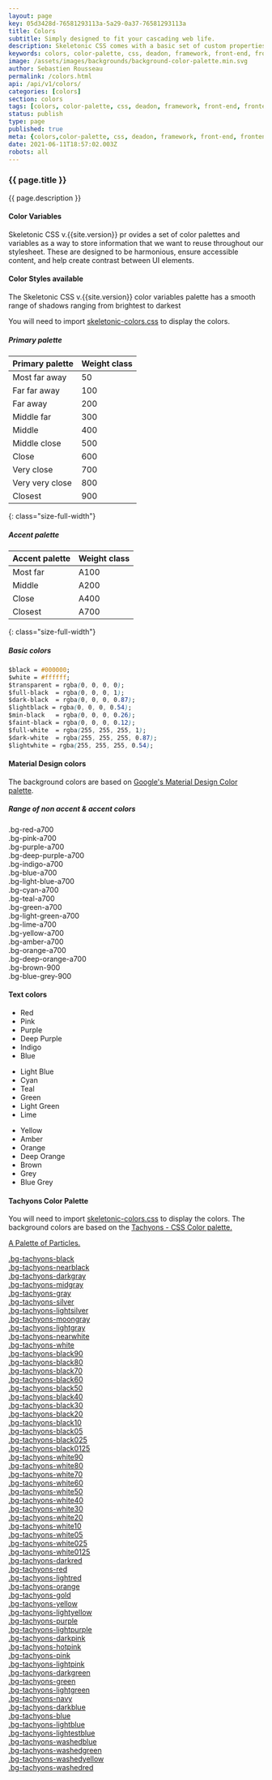 ```yaml
---
layout: page
key: 05d3428d-76581293113a-5a29-0a37-76581293113a
title: Colors
subtitle: Simply designed to fit your cascading web life.
description: Skeletonic CSS comes with a basic set of custom properties, sometimes referred to as CSS variables or cascading variables.
keywords: colors, color-palette, css, deadon, framework, front-end, frontend, gridsystem, lightweight, mobile-first, modern, responsive, semantic, skeletonic, skeletonic.css, style-agnostic
image: /assets/images/backgrounds/background-color-palette.min.svg
author: Sebastien Rousseau
permalink: /colors.html
api: /api/v1/colors/
categories: [colors]
section: colors
tags: [colors, color-palette, css, deadon, framework, front-end, frontend, gridsystem, lightweight, mobile-first, modern, responsive, semantic, skeletonic, skeletonic.css, style-agnostic]
status: publish
type: page
published: true
meta: {colors,color-palette, css, deadon, framework, front-end, frontend, gridsystem, lightweight, mobile-first, modern, responsive, semantic, skeletonic, skeletonic.css, style-agnostic}
date: 2021-06-11T18:57:02.003Z
robots: all
---
```


<!-- Color Palette -->

<section class="grid-flex justify-center text-left">
    <div class="flex-12" markdown="1">

### {{ page.title }}

{{ page.description }}

#### Color Variables

Skeletonic CSS v.{{site.version}} pr    ovides a set of color palettes and variables as a way to store information that we want to reuse throughout our stylesheet. These are designed to be harmonious, ensure accessible content, and help create contrast between UI elements.

#### Color Styles available

The Skeletonic CSS v.{{site.version}} color variables palette has a smooth range of shadows ranging from brightest to darkest

You will need to import [skeletonic-colors.css](https://unpkg.com/skeletonic-stylus@{{site.version}}/css/skeletonic-colors.min.css) to display the colors.

##### Primary palette

|Primary palette|Weight class|
|--- |--- |
|Most far away|50|
|Far far away|100|
|Far away|200|
|Middle far|300|
|Middle|400|
|Middle close|500|
|Close|600|
|Very close|700|
|Very very close|800|
|Closest|900|
{: class="size-full-width"}

##### Accent palette

|Accent palette|Weight class|
|--- |--- |
|Most far|A100|
|Middle|A200|
|Close|A400|
|Closest|A700|
{: class="size-full-width"}

##### Basic colors

```css
$black = #000000;
$white = #ffffff;
$transparent = rgba(0, 0, 0, 0);
$full-black  = rgba(0, 0, 0, 1);
$dark-black  = rgba(0, 0, 0, 0.87);
$lightblack = rgba(0, 0, 0, 0.54);
$min-black   = rgba(0, 0, 0, 0.26);
$faint-black = rgba(0, 0, 0, 0.12);
$full-white  = rgba(255, 255, 255, 1);
$dark-white  = rgba(255, 255, 255, 0.87);
$lightwhite = rgba(255, 255, 255, 0.54);
```

<!-- Material Design colors -->

#### Material Design colors

The background colors are based on [Google's Material Design Color palette](https://material.io/guidelines/style/color.html).

##### Range of non accent &amp; accent colors

</div>
</section>
<section class="grid-flex justify-center text-center">
    <div class="bg-red-a700 color-box">
        <div class="color-labels color-white">
            .bg-red-a700
        </div>
    </div>
    <div class="bg-pink-a700 color-box">
        <div class="color-labels color-white">
            .bg-pink-a700
        </div>
    </div>
    <div class="bg-purple-a700 color-box">
        <div class="color-labels color-white">
            .bg-purple-a700
        </div>
    </div>
    <div class="bg-deep-purple-a700 color-box">
        <div class="color-labels color-white">
            .bg-deep-purple-a700
        </div>
    </div>
    <div class="bg-indigo-a700 color-box">
        <div class="color-labels color-white">
            .bg-indigo-a700
        </div>
    </div>
    <div class="bg-blue-a700 color-box">
        <div class="color-labels color-white">
            .bg-blue-a700
        </div>
    </div>
    <div class="bg-light-blue-a700 color-box">
        <div class="color-labels color-white">
            .bg-light-blue-a700
        </div>
    </div>
    <div class="bg-cyan-a700 color-box">
        <div class="color-labels color-white">
            .bg-cyan-a700
        </div>
    </div>
    <div class="bg-teal-a700 color-box">
        <div class="color-labels color-white">
            .bg-teal-a700
        </div>
    </div>
    <div class="bg-green-a700 color-box">
        <div class="color-labels color-white">
            .bg-green-a700
        </div>
    </div>
    <div class="bg-light-green-a700 color-box">
        <div class="color-labels color-white">
            .bg-light-green-a700
        </div>
    </div>
    <div class="bg-lime-a700 color-box">
        <div class="color-labels color-white">
            .bg-lime-a700
        </div>
    </div>
    <div class="bg-yellow-a700 color-box">
        <div class="color-labels color-white">
            .bg-yellow-a700
        </div>
    </div>
    <div class="bg-amber-a700 color-box">
        <div class="color-labels color-white">
            .bg-amber-a700
        </div>
    </div>
    <div class="bg-orange-a700 color-box">
        <div class="color-labels color-white">
            .bg-orange-a700
        </div>
    </div>
    <div class="bg-deep-orange-a700 color-box">
        <div class="color-labels color-white">
            .bg-deep-orange-a700
        </div>
    </div>
    <div class="bg-brown-900 color-box">
        <div class="color-labels color-white">
            .bg-brown-900
        </div>
    </div>
    <div class="bg-blue-grey-900 color-box">
        <div class="color-labels color-white">
            .bg-blue-grey-900
        </div>
    </div>
</section>
<!-- End Material Design colors -->

<!-- Text colors -->
<section class="grid-flex text-left">
    <div class="flex-12" markdown="1">

#### Text colors

</div>
</section>
<section class="grid-flex justify-center text-left">
    <div class="flex-2">
        <ul class="disc">
            <li class="cl-red-a700">Red</li>
            <li class="cl-pink-a700">Pink</li>
            <li class="cl-purple-a700">Purple</li>
            <li class="cl-deep-purple-a700">Deep Purple</li>
            <li class="cl-indigo-a700">Indigo</li>
            <li class="cl-blue-a700">Blue</li>            
        </ul>
    </div>
    <div class="flex-2">
        <ul class="disc">
            <li class="cl-light-blue-a700">Light Blue</li>
            <li class="cl-cyan-a700">Cyan</li>
            <li class="cl-teal-a700">Teal</li>
            <li class="cl-green-a700">Green</li>
            <li class="cl-light-green-a700">Light Green</li>
            <li class="cl-lime-a700">Lime</li>
        </ul>
    </div>
    <div class="flex-2">
        <ul class="disc">
            <li class="cl-yellow-a700">Yellow</li>
            <li class="cl-amber-a700">Amber</li>
            <li class="cl-orange-a700">Orange</li>
            <li class="cl-deep-orange-700">Deep Orange</li>
            <li class="cl-brown-700">Brown</li>
            <li class="cl-grey-700">Grey</li>
            <li class="cl-blue-grey-700">Blue Grey</li>
        </ul>
    </div>
</section>
<!-- End Text colors -->

<!-- Tachyons Color Palette -->
<section class="grid-flex justify-center text-left">
    <div class="flex-12" markdown="1">

#### Tachyons Color Palette

You will need to import [skeletonic-colors.css](https://unpkg.com/skeletonic-stylus@{{site.version}}/css/skeletonic-colors.min.css) to display the colors. The background colors are based on the <a href="http://tachyons.io/">Tachyons - CSS Color palette.

A Palette of Particles.

</div>
</section>
<section class="grid-flex justify-center text-center">
    <div class="flex-12">
        <div class="bg-tachyons-black color-box">
            <div class="color-labels ">
                .bg-tachyons-black
            </div>
        </div>
        <div class="bg-tachyons-nearblack color-box">
            <div class="color-labels ">
                .bg-tachyons-nearblack
            </div>
        </div>
        <div class="bg-tachyons-darkgray color-box">
            <div class="color-labels ">
                .bg-tachyons-darkgray
            </div>
        </div>
        <div class="bg-tachyons-midgray color-box">
            <div class="color-labels ">
                .bg-tachyons-midgray
            </div>
        </div>
        <div class="bg-tachyons-gray color-box">
            <div class="color-labels ">
                .bg-tachyons-gray
            </div>
        </div>
        <div class="bg-tachyons-silver color-box">
            <div class="color-labels ">
                .bg-tachyons-silver
            </div>
        </div>
        <div class="bg-tachyons-lightsilver color-box">
            <div class="color-labels ">
                .bg-tachyons-lightsilver
            </div>
        </div>
        <div class="bg-tachyons-moongray color-box">
            <div class="color-labels ">
                .bg-tachyons-moongray
            </div>
        </div>
        <div class="bg-tachyons-lightgray color-box">
            <div class="color-labels ">
                .bg-tachyons-lightgray
            </div>
        </div>
        <div class="bg-tachyons-nearwhite color-box">
            <div class="color-labels ">
                .bg-tachyons-nearwhite
            </div>
        </div>
        <div class="bg-tachyons-white color-box">
            <div class="color-labels ">
                .bg-tachyons-white
            </div>
        </div>
        <div class="bg-tachyons-black90 color-box">
            <div class="color-labels ">
                .bg-tachyons-black90
            </div>
        </div>
        <div class="bg-tachyons-black80 color-box">
            <div class="color-labels ">
                .bg-tachyons-black80
            </div>
        </div>
        <div class="bg-tachyons-black70 color-box">
            <div class="color-labels ">
                .bg-tachyons-black70
            </div>
        </div>
        <div class="bg-tachyons-black60 color-box">
            <div class="color-labels ">
                .bg-tachyons-black60
            </div>
        </div>
        <div class="bg-tachyons-black50 color-box">
            <div class="color-labels ">
                .bg-tachyons-black50
            </div>
        </div>
        <div class="bg-tachyons-black40 color-box">
            <div class="color-labels ">
                .bg-tachyons-black40
            </div>
        </div>
        <div class="bg-tachyons-black30 color-box">
            <div class="color-labels ">
                .bg-tachyons-black30
            </div>
        </div>
        <div class="bg-tachyons-black20 color-box">
            <div class="color-labels ">
                .bg-tachyons-black20
            </div>
        </div>
        <div class="bg-tachyons-black10 color-box">
            <div class="color-labels ">
                .bg-tachyons-black10
            </div>
        </div>
        <div class="bg-tachyons-black05 color-box">
            <div class="color-labels ">
                .bg-tachyons-black05
            </div>
        </div>
        <div class="bg-tachyons-black025 color-box">
            <div class="color-labels ">
                .bg-tachyons-black025
            </div>
        </div>
        <div class="bg-tachyons-black0125 color-box">
            <div class="color-labels ">
                .bg-tachyons-black0125
            </div>
        </div>
        <div class="bg-tachyons-white90 color-box">
            <div class="color-labels ">
                .bg-tachyons-white90
            </div>
        </div>
        <div class="bg-tachyons-white80 color-box">
            <div class="color-labels ">
                .bg-tachyons-white80
            </div>
        </div>
        <div class="bg-tachyons-white70 color-box">
            <div class="color-labels ">
                .bg-tachyons-white70
            </div>
        </div>
        <div class="bg-tachyons-white60 color-box">
            <div class="color-labels ">
                .bg-tachyons-white60
            </div>
        </div>
        <div class="bg-tachyons-white50 color-box">
            <div class="color-labels ">
                .bg-tachyons-white50
            </div>
        </div>
        <div class="bg-tachyons-white40 color-box">
            <div class="color-labels ">
                .bg-tachyons-white40
            </div>
        </div>
        <div class="bg-tachyons-white30 color-box">
            <div class="color-labels ">
                .bg-tachyons-white30
            </div>
        </div>
        <div class="bg-tachyons-white20 color-box">
            <div class="color-labels ">
                .bg-tachyons-white20
            </div>
        </div>
        <div class="bg-tachyons-white10 color-box">
            <div class="color-labels ">
                .bg-tachyons-white10
            </div>
        </div>
        <div class="bg-tachyons-white05 color-box">
            <div class="color-labels ">
                .bg-tachyons-white05
            </div>
        </div>
        <div class="bg-tachyons-white025 color-box">
            <div class="color-labels ">
                .bg-tachyons-white025
            </div>
        </div>
        <div class="bg-tachyons-white0125 color-box">
            <div class="color-labels ">
                .bg-tachyons-white0125
            </div>
        </div>
        <div class="bg-tachyons-darkred color-box">
            <div class="color-labels ">
                .bg-tachyons-darkred
            </div>
        </div>
        <div class="bg-tachyons-red color-box">
            <div class="color-labels ">
                .bg-tachyons-red
            </div>
        </div>
        <div class="bg-tachyons-lightred color-box">
            <div class="color-labels ">
                .bg-tachyons-lightred
            </div>
        </div>
        <div class="bg-tachyons-orange color-box">
            <div class="color-labels ">
                .bg-tachyons-orange
            </div>
        </div>
        <div class="bg-tachyons-gold color-box">
            <div class="color-labels ">
                .bg-tachyons-gold
            </div>
        </div>
        <div class="bg-tachyons-yellow color-box">
            <div class="color-labels ">
                .bg-tachyons-yellow
            </div>
        </div>
        <div class="bg-tachyons-lightyellow color-box">
            <div class="color-labels ">
                .bg-tachyons-lightyellow
            </div>
        </div>
        <div class="bg-tachyons-purple color-box">
            <div class="color-labels ">
                .bg-tachyons-purple
            </div>
        </div>
        <div class="bg-tachyons-lightpurple color-box">
            <div class="color-labels ">
                .bg-tachyons-lightpurple
            </div>
        </div>
        <div class="bg-tachyons-darkpink color-box">
            <div class="color-labels ">
                .bg-tachyons-darkpink
            </div>
        </div>
        <div class="bg-tachyons-hotpink color-box">
            <div class="color-labels ">
                .bg-tachyons-hotpink
            </div>
        </div>
        <div class="bg-tachyons-pink color-box">
            <div class="color-labels ">
                .bg-tachyons-pink
            </div>
        </div>
        <div class="bg-tachyons-lightpink color-box">
            <div class="color-labels ">
                .bg-tachyons-lightpink
            </div>
        </div>
        <div class="bg-tachyons-darkgreen color-box">
            <div class="color-labels ">
                .bg-tachyons-darkgreen
            </div>
        </div>
        <div class="bg-tachyons-green color-box">
            <div class="color-labels ">
                .bg-tachyons-green
            </div>
        </div>
        <div class="bg-tachyons-lightgreen color-box">
            <div class="color-labels ">
                .bg-tachyons-lightgreen
            </div>
        </div>
        <div class="bg-tachyons-navy color-box">
            <div class="color-labels ">
                .bg-tachyons-navy
            </div>
        </div>
        <div class="bg-tachyons-darkblue color-box">
            <div class="color-labels ">
                .bg-tachyons-darkblue
            </div>
        </div>
        <div class="bg-tachyons-blue color-box">
            <div class="color-labels ">
                .bg-tachyons-blue
            </div>
        </div>
        <div class="bg-tachyons-lightblue color-box">
            <div class="color-labels ">
                .bg-tachyons-lightblue
            </div>
        </div>
        <div class="bg-tachyons-lightestblue color-box">
            <div class="color-labels ">
                .bg-tachyons-lightestblue
            </div>
        </div>
        <div class="bg-tachyons-washedblue color-box">
            <div class="color-labels ">
                .bg-tachyons-washedblue
            </div>
        </div>
        <div class="bg-tachyons-washedgreen color-box">
            <div class="color-labels ">
                .bg-tachyons-washedgreen
            </div>
        </div>
        <div class="bg-tachyons-washedyellow color-box">
            <div class="color-labels ">
                .bg-tachyons-washedyellow
            </div>
        </div>
        <div class="bg-tachyons-washedred color-box">
            <div class="color-labels ">
                .bg-tachyons-washedred
            </div>
        </div>
    </div>
</section>
<!-- End Tachyons Color Palette -->
